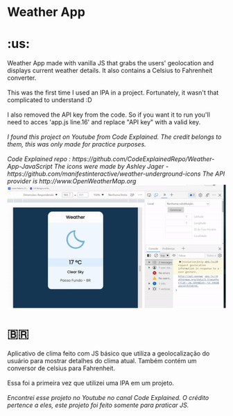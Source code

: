 <h1>Weather App</h1>
<h1>:us:</h1>  Weather App made with vanilla JS that grabs the users' geolocation and displays current weather details. It also contains a Celsius to Fahrenheit converter.<br><br>
This was the first time I used an IPA in a project. Fortunately, it wasn't that complicated to understand :D<br><br>
I also removed the API key from the code. So if you want it to run you'll need to acces 'app.js line.16' and replace "API key" with a valid key.<br><br>
<em>I found this project on Youtube from Code Explained. The credit belongs to them, this was only made for practice purposes.<br><br>
Code Explained repo : https://github.com/CodeExplainedRepo/Weather-App-JavaScript
The icons were made by Ashley Jager - https://github.com/manifestinteractive/weather-underground-icons
The API provider is http://www.OpenWeatherMap.org </em>

<img src='teste.gif'/>

<h1><span>&#x1f1e7;&#x1f1f7;</span></h1>
Aplicativo de clima feito com JS básico que utiliza a geolocalização do usuário para mostrar detalhes do clima atual. Também contém um conversor de celsius para Fahrenheit.<br><br>
  Essa foi a primeira vez que utilizei uma IPA em um projeto.<br><br>
  <em>Encontrei esse projeto no Youtube no canal Code Explained. O crédito pertence a eles, este projeto foi feito somente para praticar JS.</em>
